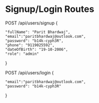 # Signup/Login Routes

POST /api/users/signup
{

    "fullName": "Parit Bhardwaj",
    "email":"paritbhardwaj@outlook.com",
    "password": "b14k-cyph3R",
    "phone": "9119025592",
    "dateOfBirth": "19-10-2006",
    "role": "admin"

}

POST /api/users/login
{

    "email":"paritbhardwaj@outlook.com",
    "password": "b14k-cyph3R"

}
